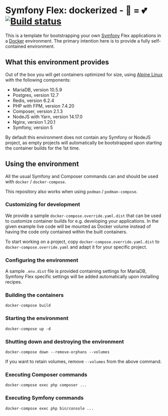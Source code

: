 # Symfony Flex: dockerized - 🐋 = 💕 [![Build status][bs-image]][bs-url]

This is a template for bootstrapping your own [Symfony][symfony] Flex applications
in a [Docker][docker] environment. The primary intention here is to provide a
fully self-contained environment.

## What this environment provides

Out of the box you will get containers optimized for size, using [Alpine Linux][alpine]
with the following components:

-   MariaDB, version 10.5.9
-   Postgres, version 12.7
-   Redis, version 6.2.4
-   PHP with FPM, version 7.4.20
-   Composer, version 2.1.3
-   NodeJS with Yarn, version 14.17.0
-   Nginx, version 1.20.1
-   Symfony, version 5

By default this environment does not contain any Symfony or NodeJS project,
as empty projects will automatically be bootstrapped upon starting the container
builds for the 1st time.

## Using the environment

All the usual Symfony and Composer commands can and should be used with `docker`
/ `docker-compose`.

This repository also works when using `podman` / `podman-compose`.

### Customizing for development

We provide a sample `docker-compose.override.yaml.dist` that can be used to
customize container builds for e.g. developing your applications. In the given
example live code will be mounted as Docker volume instead of having the code
only contained within the built containers.

To start working on a project, copy `docker-compose.override.yaml.dist` to
`docker-compose.override.yaml` and adapt it for your specific project.

### Configuring the environment

A sample `.env.dist` file is provided containing settings for MariaDB, Symfony
Flex specific settings will be added automatically upon installing recipes.

### Building the containers

```console
docker-compose build
```

### Starting the environment

```console
docker-compose up -d
```

### Shutting down and destroying the environment

```console
docker-compose down --remove-orphans --volumes
```

If you want to retain volumes, remove `--volumes` from the above command.

### Executing Composer commands

```console
docker-compose exec php composer ...
```

### Executing Symfony commands

```console
docker-compose exec php bin/console ...
```

[bs-image]: https://travis-ci.com/kogitoapp/symfony-flex-docker.svg?branch=master
[bs-url]: https://travis-ci.com/kogitoapp/symfony-flex-docker
[symfony]: https://symfony.com/
[docker]: https://docker.com/
[alpine]: https://alpinelinux.org/
